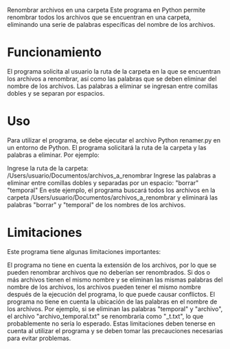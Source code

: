 Renombrar archivos en una carpeta
Este programa en Python permite renombrar todos los archivos que se encuentran en una carpeta, eliminando una serie de palabras específicas del nombre de los archivos.

# Funcionamiento
El programa solicita al usuario la ruta de la carpeta en la que se encuentran los archivos a renombrar, así como las palabras que se deben eliminar del nombre de los archivos. Las palabras a eliminar se ingresan entre comillas dobles y se separan por espacios.

# Uso
Para utilizar el programa, se debe ejecutar el archivo Python renamer.py en un entorno de Python. El programa solicitará la ruta de la carpeta y las palabras a eliminar. Por ejemplo:

Ingrese la ruta de la carpeta: /Users/usuario/Documentos/archivos_a_renombrar
Ingrese las palabras a eliminar entre comillas dobles y separadas por un espacio: "borrar" "temporal"
En este ejemplo, el programa buscará todos los archivos en la carpeta /Users/usuario/Documentos/archivos_a_renombrar y eliminará las palabras "borrar" y "temporal" de los nombres de los archivos.

# Limitaciones
Este programa tiene algunas limitaciones importantes:

El programa no tiene en cuenta la extensión de los archivos, por lo que se pueden renombrar archivos que no deberían ser renombrados.
Si dos o más archivos tienen el mismo nombre y se eliminan las mismas palabras del nombre de los archivos, los archivos pueden tener el mismo nombre después de la ejecución del programa, lo que puede causar conflictos.
El programa no tiene en cuenta la ubicación de las palabras en el nombre de los archivos. Por ejemplo, si se eliminan las palabras "temporal" y "archivo", el archivo "archivo_temporal.txt" se renombraría como "_t.txt", lo que probablemente no sería lo esperado.
Estas limitaciones deben tenerse en cuenta al utilizar el programa y se deben tomar las precauciones necesarias para evitar problemas.